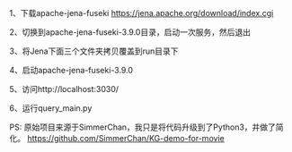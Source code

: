 1、下载apache-jena-fuseki
https://jena.apache.org/download/index.cgi

2、切换到apache-jena-fuseki-3.9.0目录，启动一次服务，然后退出

3、将Jena下面三个文件夹拷贝覆盖到run目录下

4、启动apache-jena-fuseki-3.9.0

5、访问http://localhost:3030/

6、运行query_main.py

PS:
原始项目来源于SimmerChan，我只是将代码升级到了Python3，并做了简化。
https://github.com/SimmerChan/KG-demo-for-movie
